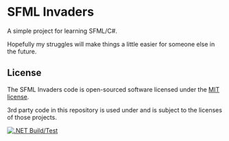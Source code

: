 # SFML Invaders

A simple project for learning SFML/C#.

Hopefully my struggles will make things a little easier for someone else in the future.

## License

The SFML Invaders code is open-sourced software licensed under the [MIT license](https://github.com/Curufir/sfml-invaders/blob/master/LICENSE.md).

3rd party code in this repository is used under and is subject to the licenses of those projects.

[![.NET Build/Test](https://github.com/Curufir/sfml-invaders/actions/workflows/dotnet.yml/badge.svg)](https://github.com/Curufir/sfml-invaders/actions/workflows/dotnet.yml)
